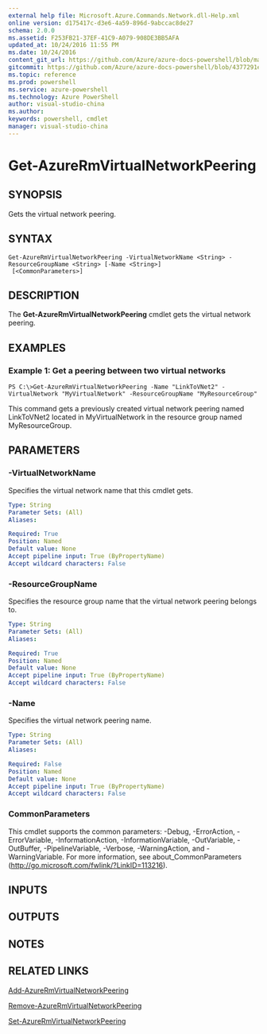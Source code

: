 ```yaml
---
external help file: Microsoft.Azure.Commands.Network.dll-Help.xml
online version: d175417c-d3e6-4a59-896d-9abccac8de27
schema: 2.0.0
ms.assetid: F253FB21-37EF-41C9-A079-908DE3BB5AFA
updated_at: 10/24/2016 11:55 PM
ms.date: 10/24/2016
content_git_url: https://github.com/Azure/azure-docs-powershell/blob/master/azureps-cmdlets-docs/ResourceManager/AzureRM.Network/v3.0.0/Get-AzureRmVirtualNetworkPeering.md
gitcommit: https://github.com/Azure/azure-docs-powershell/blob/4377291ee360e58e2c1c5d644155daf6a0279055/azureps-cmdlets-docs/ResourceManager/AzureRM.Network/v3.0.0/Get-AzureRmVirtualNetworkPeering.md
ms.topic: reference
ms.prod: powershell
ms.service: azure-powershell
ms.technology: Azure PowerShell
author: visual-studio-china
ms.author: 
keywords: powershell, cmdlet
manager: visual-studio-china
---
```


# Get-AzureRmVirtualNetworkPeering

## SYNOPSIS
Gets the virtual network peering.

## SYNTAX

```
Get-AzureRmVirtualNetworkPeering -VirtualNetworkName <String> -ResourceGroupName <String> [-Name <String>]
 [<CommonParameters>]
```

## DESCRIPTION
The **Get-AzureRmVirtualNetworkPeering** cmdlet gets the virtual network peering.

## EXAMPLES

### Example 1: Get a peering between two virtual networks
```
PS C:\>Get-AzureRmVirtualNetworkPeering -Name "LinkToVNet2" -VirtualNetwork "MyVirtualNetwork" -ResourceGroupName "MyResourceGroup"
```

This command gets a previously created virtual network peering named LinkToVNet2 located in MyVirtualNetwork in the resource group named MyResourceGroup.

## PARAMETERS

### -VirtualNetworkName
Specifies the virtual network name that this cmdlet gets.

```yaml
Type: String
Parameter Sets: (All)
Aliases: 

Required: True
Position: Named
Default value: None
Accept pipeline input: True (ByPropertyName)
Accept wildcard characters: False
```

### -ResourceGroupName
Specifies the resource group name that the virtual network peering belongs to.

```yaml
Type: String
Parameter Sets: (All)
Aliases: 

Required: True
Position: Named
Default value: None
Accept pipeline input: True (ByPropertyName)
Accept wildcard characters: False
```

### -Name
Specifies the virtual network peering name.

```yaml
Type: String
Parameter Sets: (All)
Aliases: 

Required: False
Position: Named
Default value: None
Accept pipeline input: True (ByPropertyName)
Accept wildcard characters: False
```

### CommonParameters
This cmdlet supports the common parameters: -Debug, -ErrorAction, -ErrorVariable, -InformationAction, -InformationVariable, -OutVariable, -OutBuffer, -PipelineVariable, -Verbose, -WarningAction, and -WarningVariable. For more information, see about_CommonParameters (http://go.microsoft.com/fwlink/?LinkID=113216).

## INPUTS

## OUTPUTS

## NOTES

## RELATED LINKS

[Add-AzureRmVirtualNetworkPeering](xref:ResourceManager/AzureRM.Network/v3.0.0/Add-AzureRmVirtualNetworkPeering.md)

[Remove-AzureRmVirtualNetworkPeering](xref:ResourceManager/AzureRM.Network/v3.0.0/Remove-AzureRmVirtualNetworkPeering.md)

[Set-AzureRmVirtualNetworkPeering](xref:ResourceManager/AzureRM.Network/v3.0.0/Set-AzureRmVirtualNetworkPeering.md)


